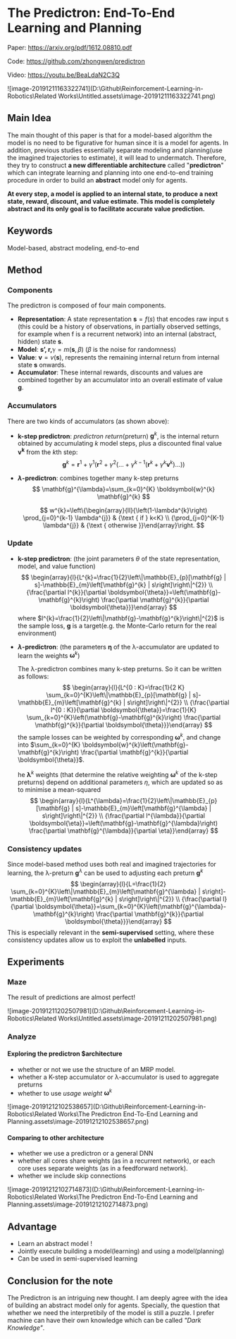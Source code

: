 # The Predictron: End-To-End Learning and Planning

Paper: https://arxiv.org/pdf/1612.08810.pdf

Code: https://github.com/zhongwen/predictron

Video: https://youtu.be/BeaLdaN2C3Q

![image-20191211163322741](D:\Github\Reinforcement-Learning-in-Robotics\Related Works\Untitled.assets\image-20191211163322741.png)

## Main Idea

The main thought of this paper is that for a model-based algorithm the model is no need to be figurative for human since it is a model for agents. In addition, previous studies essentially separate modeling and planning(use the imagined trajectories to estimate), it will lead to undermatch. Therefore, they try to construct **a new differentiable architecture** called "**predictron**" which can integrate learning and planning into one end-to-end training procedure in order to build an **abstract** model only for agents.

**At every step, a model is applied to an internal state, to produce a next state, reward, discount, and value estimate. This model is completely abstract and its only goal is to facilitate accurate value prediction.**

## Keywords

Model-based, abstract modeling, end-to-end

## Method

### Components

The predictron is composed of four main components.

- **Representation**: A state representation $\textbf{s} = f(s)$ that encodes raw input s (this could be a history of observations, in partially observed settings, for example when f is a recurrent network) into an internal (abstract, hidden) state $\textbf{s}$.
- **Model**: $\textbf{s', r,}\mathbb{\gamma }=m(\textbf{s}, \beta)$ ($\beta$ is the noise for randomness)
- **Value**: $\textbf{v}=v(\textbf{s})$, represents the remaining internal return from internal state $\textbf{s}$ onwards.
- **Accumulator**: These internal rewards, discounts and values are combined together by an accumulator into an overall estimate of value $\textbf{g}$. 

### Accumulators

There are two kinds of accumulators (as shown above):

- **k-step predictron**: *predictron return*(preturn) $\mathbf{g}^{k}$, is the internal return obtained by accumulating $k$ model steps, plus a discounted final value $\mathbf{v^k}$ from the $k$th step:
  $$
  \mathbf{g}^{k}=\mathbf{r}^{1}+\gamma^{1}\left(\mathbf{r}^{2}+\gamma^{2}\left(\ldots+\gamma^{k-1}\left(\mathbf{r}^{k}+\gamma^{k} \mathbf{v}^{k}\right) \ldots\right)\right)
  $$

- **$\lambda$-predictron**: combines together many k-step preturns 
  $$
  \mathbf{g}^{\lambda}=\sum_{k=0}^{K} \boldsymbol{w}^{k} \mathbf{g}^{k}
  $$

  $$
  w^{k}=\left\{\begin{array}{ll}{\left(1-\lambda^{k}\right) \prod_{j=0}^{k-1} \lambda^{j}} & {\text { if } k<K} \\ {\prod_{j=0}^{K-1} \lambda^{j}} & {\text { otherwise }}\end{array}\right.
  $$

### Update

- **k-step predictron**: (the joint parameters $θ$ of the state representation, model, and value function)
  $$
  \begin{array}{l}{L^{k}=\frac{1}{2}\left\|\mathbb{E}_{p}[\mathbf{g} | s]-\mathbb{E}_{m}\left[\mathbf{g}^{k} | s\right]\right\|^{2}} \\ {\frac{\partial l^{k}}{\partial \boldsymbol{\theta}}=\left(\mathbf{g}-\mathbf{g}^{k}\right) \frac{\partial \mathbf{g}^{k}}{\partial \boldsymbol{\theta}}}\end{array}
  $$
  where $l^{k}=\frac{1}{2}\left\|\mathbf{g}-\mathbf{g}^{k}\right\|^{2}$ is the sample loss, $\mathbf{g}$ is a target(e.g. the Monte-Carlo return for the real environment)

- **$\lambda$-predictron**: (the parameters $\boldsymbol{η}$ of the λ-accumulator are updated to learn the weights $\boldsymbol{\omega}^k$)

  The λ-predictron combines many k-step preturns. So it can be written as follows:
  $$
  \begin{array}{l}{L^{0 : K}=\frac{1}{2 K} \sum_{k=0}^{K}\left\|\mathbb{E}_{p}[\mathbf{g} | s]-\mathbb{E}_{m}\left[\mathbf{g}^{k} | s\right]\right\|^{2}} \\ {\frac{\partial l^{0 : K}}{\partial \boldsymbol{\theta}}=\frac{1}{K} \sum_{k=0}^{K}\left(\mathbf{g}-\mathbf{g}^{k}\right) \frac{\partial \mathbf{g}^{k}}{\partial \boldsymbol{\theta}}}\end{array}
  $$
  the sample losses can be weighted by corresponding $\boldsymbol{\omega}^k$, and change into $\sum_{k=0}^{K} \boldsymbol{w}^{k}\left(\mathbf{g}-\mathbf{g}^{k}\right) \frac{\partial \mathbf{g}^{k}}{\partial \boldsymbol{\theta}}$. 

  he $\boldsymbol{λ}^k$ weights (that determine the relative weighting  $\boldsymbol{\omega}^k$ of the k-step preturns) depend on additional parameters $η$, which are updated so as to minimise a mean-squared
  $$
  \begin{array}{l}{L^{\lambda}=\frac{1}{2}\left\|\mathbb{E}_{p}[\mathbf{g} | s]-\mathbb{E}_{m}\left[\mathbf{g}^{\lambda} | s\right]\right\|^{2}} \\ {\frac{\partial l^{\lambda}}{\partial \boldsymbol{\eta}}=\left(\mathbf{g}-\mathbf{g}^{\lambda}\right) \frac{\partial \mathbf{g}^{\lambda}}{\partial \eta}}\end{array}
  $$

### Consistency updates

Since model-based method uses both real and imagined trajectories for learning, the λ-preturn $\mathbf{g}^{\lambda}$ can be used to adjusting each preturn $\mathbf{g}^{k}$
$$
\begin{array}{l}{L=\frac{1}{2} \sum_{k=0}^{K}\left\|\mathbb{E}_{m}\left[\mathbf{g}^{\lambda} | s\right]-\mathbb{E}_{m}\left[\mathbf{g}^{k} | s\right]\right\|^{2}} \\ {\frac{\partial l}{\partial \boldsymbol{\theta}}=\sum_{k=0}^{K}\left(\mathbf{g}^{\lambda}-\mathbf{g}^{k}\right) \frac{\partial \mathbf{g}^{k}}{\partial \boldsymbol{\theta}}}\end{array}
$$
This is especially relevant in the **semi-supervised** setting, where these consistency updates allow us to exploit the **unlabelled** inputs.

## Experiments

### Maze

The result of predictions are almost perfect!

![image-20191211202507981](D:\Github\Reinforcement-Learning-in-Robotics\Related Works\Untitled.assets\image-20191211202507981.png)

### Analyze

#### Exploring the predictron $architecture

- whether or not we use the structure of an MRP model.
- whether a K-step accumulator or λ-accumulator is used to aggregate preturns
- whether to use *usage weight* $\boldsymbol{\omega}^k$

![image-20191212102538657](D:\Github\Reinforcement-Learning-in-Robotics\Related Works\The Predictron End-To-End Learning and Planning.assets\image-20191212102538657.png)

#### Comparing to other architecture

- whether we use a predictron or a general DNN
- whether all cores share weights (as in a recurrent network), or each core uses separate weights (as in a feedforward network).
- whether we include skip connections

![image-20191212102714873](D:\Github\Reinforcement-Learning-in-Robotics\Related Works\The Predictron End-To-End Learning and Planning.assets\image-20191212102714873.png)

## Advantage

- Learn an abstract model !
- Jointly execute building a model(learning) and using a model(planning)
- Can be used in semi-supervised learning



## Conclusion for the note

The Predictron is an intriguing new thought. I am deeply agree with the idea of building an abstract model only for agents. Specially, the question that whether we need the interpretibily of the model is still a puzzle. I prefer machine can have their own knowledge which can be called *"Dark Knowledge"*.

